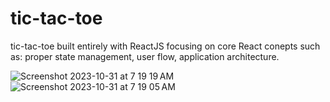 # tic-tac-toe

tic-tac-toe built entirely with ReactJS focusing on core React conepts such as: proper state management, user flow, application architecture.

![Screenshot 2023-10-31 at 7 19 19 AM](https://github.com/Jmainiero/tic-tac-toe/assets/23478382/df5b6921-2d49-4ca8-9a52-35d80ad2a538)
![Screenshot 2023-10-31 at 7 19 05 AM](https://github.com/Jmainiero/tic-tac-toe/assets/23478382/bae4a95a-7aba-4592-b3ef-8931294857c3)

